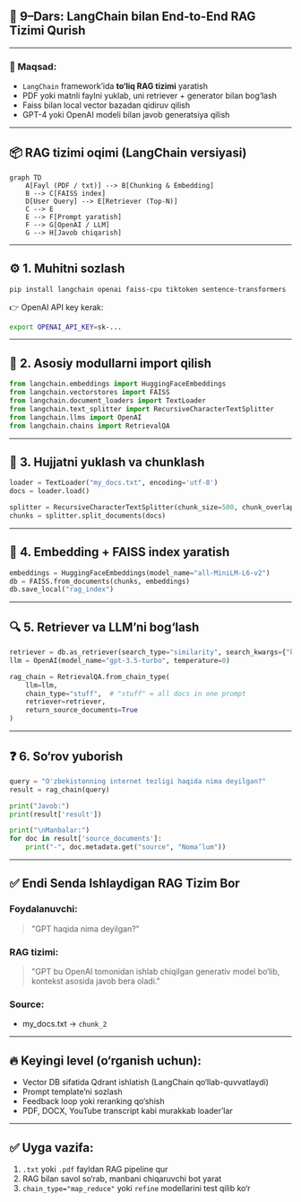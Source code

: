 ## 🧠 9–Dars: LangChain bilan End-to-End RAG Tizimi Qurish

---

### 🎯 Maqsad:

* `LangChain` framework’ida **to‘liq RAG tizimi** yaratish
* PDF yoki matnli faylni yuklab, uni retriever + generator bilan bog‘lash
* Faiss bilan local vector bazadan qidiruv qilish
* GPT-4 yoki OpenAI modeli bilan javob generatsiya qilish

---

## 📦 RAG tizimi oqimi (LangChain versiyasi)

```mermaid
graph TD
    A[Fayl (PDF / txt)] --> B[Chunking & Embedding]
    B --> C[FAISS index]
    D[User Query] --> E[Retriever (Top-N)]
    C --> E
    E --> F[Prompt yaratish]
    F --> G[OpenAI / LLM]
    G --> H[Javob chiqarish]
```

---

## ⚙️ 1. Muhitni sozlash

```bash
pip install langchain openai faiss-cpu tiktoken sentence-transformers
```

👉 OpenAI API key kerak:

```bash
export OPENAI_API_KEY=sk-...
```

---

## 📂 2. Asosiy modullarni import qilish

```python
from langchain.embeddings import HuggingFaceEmbeddings
from langchain.vectorstores import FAISS
from langchain.document_loaders import TextLoader
from langchain.text_splitter import RecursiveCharacterTextSplitter
from langchain.llms import OpenAI
from langchain.chains import RetrievalQA
```

---

## 📄 3. Hujjatni yuklash va chunklash

```python
loader = TextLoader("my_docs.txt", encoding='utf-8')
docs = loader.load()

splitter = RecursiveCharacterTextSplitter(chunk_size=500, chunk_overlap=100)
chunks = splitter.split_documents(docs)
```

---

## 🧠 4. Embedding + FAISS index yaratish

```python
embeddings = HuggingFaceEmbeddings(model_name="all-MiniLM-L6-v2")
db = FAISS.from_documents(chunks, embeddings)
db.save_local("rag_index")
```

---

## 🔍 5. Retriever va LLM’ni bog‘lash

```python
retriever = db.as_retriever(search_type="similarity", search_kwargs={"k": 4})
llm = OpenAI(model_name="gpt-3.5-turbo", temperature=0)

rag_chain = RetrievalQA.from_chain_type(
    llm=llm,
    chain_type="stuff",  # "stuff" = all docs in one prompt
    retriever=retriever,
    return_source_documents=True
)
```

---

## ❓ 6. So‘rov yuborish

```python
query = "O'zbekistonning internet tezligi haqida nima deyilgan?"
result = rag_chain(query)

print("Javob:")
print(result['result'])

print("\nManbalar:")
for doc in result['source_documents']:
    print("-", doc.metadata.get("source", "Noma’lum"))
```

---

## ✅ Endi Senda Ishlaydigan RAG Tizim Bor

### Foydalanuvchi:

> "GPT haqida nima deyilgan?"

### RAG tizimi:

> "GPT bu OpenAI tomonidan ishlab chiqilgan generativ model bo‘lib, kontekst asosida javob bera oladi."

### Source:

* my\_docs.txt → `chunk_2`

---

## 🔥 Keyingi level (o‘rganish uchun):

* Vector DB sifatida Qdrant ishlatish (LangChain qo‘llab-quvvatlaydi)
* Prompt template’ni sozlash
* Feedback loop yoki reranking qo‘shish
* PDF, DOCX, YouTube transcript kabi murakkab loader’lar

---

## ✅ Uyga vazifa:

1. `.txt` yoki `.pdf` fayldan RAG pipeline qur
2. RAG bilan savol so‘rab, manbani chiqaruvchi bot yarat
3. `chain_type="map_reduce"` yoki `refine` modellarini test qilib ko‘r
